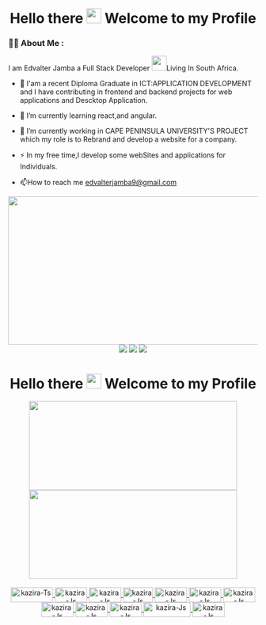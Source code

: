 <h1 align="center">
  Hello there
  <img src="https://media.giphy.com/media/hvRJCLFzcasrR4ia7z/giphy.gif" width="30px"/>
  Welcome to my Profile
</h1>

### :woman_technologist: About Me :
I am Edvalter Jamba a Full Stack Developer <img src="https://media.giphy.com/media/WUlplcMpOCEmTGBtBW/giphy.gif" width="30">Living In South Africa.
- :telescope: I'am a recent Diploma Graduate in ICT:APPLICATION DEVELOPMENT  and I have contributing in frontend and backend projects for web applications and Descktop Application.
- :seedling: I’m currently learning react,and angular.
- :seedling: I’m currently working in CAPE PENINSULA UNIVERSITY'S PROJECT which my role is to Rebrand and develop a website for a company.
- :zap: In my free time,I develop some webSites and applications for Individuals.

- :mailbox:How to reach me edvalterjamba9@gmail.com
<div align="center">
  <img src="https://media.giphy.com/media/dWesBcTLavkZuG35MI/giphy.gif" width="600" height="300"/>
</div>

<div id="badges" align="center">
  <a href="https://instagram.com/edvalter_kazira" target="_blank"><img src="https://img.shields.io/badge/-Instagram-%23E4405F?style=for-the-badge&logo=instagram&logoColor=white" target="_blank"></a>
  <a href="https://www.linkedin.com/in/edvalter-jamba-2333491a7" target="_blank"><img src="https://img.shields.io/badge/-LinkedIn-%230077B5?style=for-the-badge&logo=linkedin&logoColor=white" target="_blank"></a> 
  <a href="https://instagram.com/_k_a_z_i_r_a_" target="_blank"><img src="https://img.shields.io/badge/-Instagram-%23E4405F?style=for-the-badge&logo=instagram&logoColor=white" target="_blank"></a>
</div>

<h1 align="center">
  Hello there
  <img src="https://media.giphy.com/media/hvRJCLFzcasrR4ia7z/giphy.gif" width="30px"/>
  Welcome to my Profile
</h1>

<div align="center">
  <a href="https://github.com/kazira">
  <img height="180em" width="420" src="http://github-readme-streak-stats.herokuapp.com?user=kazira&theme=dark&background=000000"/>
  <img height="180em" width="420" src="https://github-readme-stats.vercel.app/api/top-langs/?username=kazira&layout=compact&langs_count=7&theme=vision-friendly-dark"/>
  

  <div><br>
  <img align="center" alt="kazira-Ts" height="30" width="85" src="https://img.shields.io/badge/IntelliJ_IDEA-000000.svg?style=for-the-badge&logo=intellij-idea&logoColor=white">
   <img align="center" alt="kazira-Js" height="30" width="65" src="https://img.shields.io/badge/Java-ED8B00?style=for-the-badge&logo=java&logoColor=white">
   <img align="center" alt="kazira-Js" height="30" width="65" src="https://img.shields.io/badge/Spring-6DB33F?style=for-the-badge&logo=spring&logoColor=white">
   <img align="center" alt="kazira-Js" height="30" width="60" src="https://img.shields.io/badge/Vue.js-35495E?style=for-the-badge&logo=vue.js&logoColor=4FC08D">
   <img align="center" alt="kazira-Js" height="30" width="65" src="https://img.shields.io/badge/React-20232A?style=for-the-badge&logo=react&logoColor=61DAFB">
   <img align="center" alt="kazira-Js" height="30" width="65" src="https://img.shields.io/badge/Angular-DD0031?style=for-the-badge&logo=angular&logoColor=white">
   <img align="center" alt="kazira-Js" height="30" width="65" src="https://img.shields.io/badge/HTML5-E34F26?style=for-the-badge&logo=html5&logoColor=whit">
   <img align="center" alt="kazira-Js" height="30" width="65" src="https://img.shields.io/badge/CSS3-1572B6?style=for-the-badge&logo=css3&logoColor=white">
   <img align="center" alt="kazira-Js" height="30" width="65" src="https://img.shields.io/badge/PHP-777BB4?style=for-the-badge&logo=php&logoColor=white">
   <img align="center" alt="kazira-Js" height="30" width="65" src="https://img.shields.io/badge/MySQL-00000F?style=for-the-badge&logo=mysql&logoColor=white">
  <img align="center" alt="kazira-Js" height="30" width="95" src="https://img.shields.io/badge/Visual_Studio-5C2D91?style=for-the-    badge&logo=visual%20studio&logoColor=white">
   <img align="center" alt="kazira-Js" height="30" width="65" src="https://img.shields.io/badge/C%23-239120?style=for-the-badge&logo=c-sharp&logoColor=white">
   
  </div>


</div>

